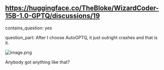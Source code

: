 ## https://huggingface.co/TheBloke/WizardCoder-15B-1.0-GPTQ/discussions/19

contains_question: yes

question_part: After I choose AutoGPTQ, it just outright crashes and that is it.

![image.png](https://cdn-uploads.huggingface.co/production/uploads/644809ea19538c015b2895ad/yfEUSyLR-nM_osqPAB_rR.png)

Anybody got anything like that?